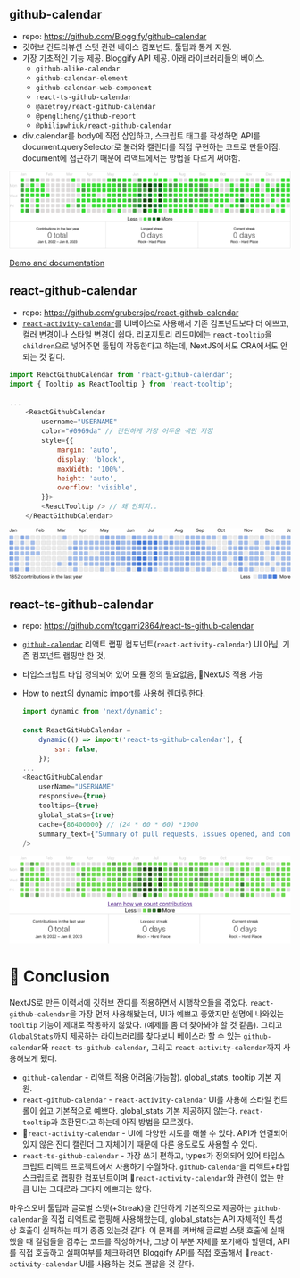 
## github-calendar
- repo: https://github.com/Bloggify/github-calendar
- 깃허브 컨트리뷰션 스탯 관련 베이스 컴포넌트, 툴팁과 통계 지원.
- 가장 기초적인 기능 제공. Bloggify API 제공. 아래 라이브러리들의 베이스.
  - `github-alike-calendar`
  - `github-calendar-element`
  - `github-calendar-web-component`
  - `react-ts-github-calendar`
  - `@axetroy/react-github-calendar`
  - `@pengliheng/github-report`
  - `@philipwhiuk/react-github-calendar`
- div.calendar를 body에 직접 삽입하고, 스크립트 태그를 작성하면 API를 document.querySelector로 불러와 캘린더를 직접 구현하는 코드로 만들어짐. document에 접근하기 때문에 리액트에서는 방법을 다르게 써야함.

![Screenshot](public/screenshots/github-calendar.png)

[Demo and documentation](https://grubersjoe.github.io/react-github-calendar/)

## react-github-calendar
- repo: https://github.com/grubersjoe/react-github-calendar
- [`react-activity-calendar`](https://github.com/grubersjoe/react-activity-calendar)를 UI베이스로 사용해서 기존 컴포넌트보다 더 예쁘고, 컬러 변경이나 스타일 변경이 쉽다. 리포지토리 리드미에는 `react-tooltip`을 `children`으로 넣어주면 툴팁이 작동한다고 하는데, NextJS에서도 CRA에서도 안되는 것 같다.

```js
import ReactGithubCalendar from 'react-github-calendar';
import { Tooltip as ReactTooltip } from 'react-tooltip';

...
    <ReactGithubCalendar
        username="USERNAME"
        color="#0969da" // 간단하게 가장 어두운 색만 지정
        style={{
            margin: 'auto',
            display: 'block',
            maxWidth: '100%',
            height: 'auto',
            overflow: 'visible',
        }}>
        <ReactTooltip /> // 왜 안되지..
    </ReactGithubCalendar>
```

![Screenshot](public/screenshots/react-github-calendar.png)

## react-ts-github-calendar
- repo: https://github.com/togami2864/react-ts-github-calendar
- [`github-calendar`](https://github.com/IonicaBizau/github-calendar) 리액트 랩핑 컴포넌트(`react-activity-calendar`) UI 아님, 기존 컴포넌트 랩핑만 한 것, 
- 타입스크립트 타입 정의되어 있어 모듈 정의 필요없음, NextJS 적용 가능
- How to
    next의 dynamic import를 사용해 렌더링한다.

    ```js
    import dynamic from 'next/dynamic';

    const ReactGitHubCalendar = 
        dynamic(() => import('react-ts-github-calendar'), {
            ssr: false,
        });
    ...
    <ReactGitHubCalendar
        userName="USERNAME"
        responsive={true}
        tooltips={true}
        global_stats={true}
        cache={86400000} // (24 * 60 * 60) *1000
        summary_text={"Summary of pull requests, issues opened, and commits made by USERNAME"}
    />
    ```

![Screenshot](public/screenshots/react-ts-github-calendar.png)

# :rotating_light: Conclusion

NextJS로 만든 이력서에 깃허브 잔디를 적용하면서 시행착오들을 겪었다. `react-github-calendar`을 가장 먼저 사용해봤는데, UI가 예쁘고 좋았지만 설명에 나와있는 `tooltip` 기능이 제대로 작동하지 않았다. (예제를 좀 더 찾아봐야 할 것 같음). 그리고 `GlobalStats`까지 제공하는 라이브러리를 찾다보니 베이스라 할 수 있는 `github-calendar`와 `react-ts-github-calendar`, 그리고 `react-activity-calendar`까지 사용해보게 됐다.

- `github-calendar` - 리액트 적용 어려움(가능함). global_stats, tooltip 기본 지원.
- `react-github-calendar` - `react-activity-calendar` UI를 사용해 스타일 컨트롤이 쉽고 기본적으로 예쁘다. global_stats 기본 제공하지 않는다. `react-tooltip`과 호환된다고 하는데 아직 방법을 모르겠다.
- `react-activity-calendar` - UI에 다양한 시도를 해볼 수 있다. API가 연결되어 있지 않은 잔디 캘린더 그 자체이기 때문에 다른 용도로도 사용할 수 있다.
- `react-ts-github-calendar` - 가장 쓰기 편하고, types가 정의되어 있어 타입스크립트 리액트 프로젝트에서 사용하기 수월하다. `github-calendar`을 리액트+타입스크립트로 랩핑한 컴포넌트이며 `react-activity-calendar`와 관련이 없는 만큼 UI는 그대로라 그다지 예쁘지는 않다.

마우스오버 툴팁과 글로벌 스탯(+Streak)을 간단하게 기본적으로 제공하는 `github-calendar`을 직접 리액트로 랩핑해 사용해왔는데, global_stats는 API 자체적인 특성 상 호출이 실패하는 때가 종종 있는것 같다. 이 문제를 커버해 글로벌 스탯 호출에 실패했을 때 컬럼들을 감추는 코드를 작성하거나, 그냥 이 부분 자체를 포기해야 할텐데, API를 직접 호출하고 실패여부를 체크하려면 Bloggify API를 직접 호출해서 `react-activity-calendar` UI를 사용하는 것도 괜찮을 것 같다.